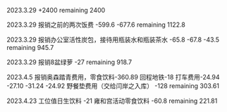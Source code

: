 2023.3.29 +2400 remaining 2400

2023.3.29 报销之前的两次饭费 -599.6 -677.6 remaining 1122.8

2023.3.29 报销办公室活性炭包，接待用瓶装水和瓶装茶水 -65.8 -67.8 -43.5 remaining 945.7

2023.3.29 报销8盆绿萝 -27 remaining 918.7

2023.4.5 报销奥森踏青费用，零食饮料-360.89 回程地铁-18 打车费用-24.94 -27.10 -31.24 -24.92 野餐垫费用（交给闫岸之入库） -128 remaining 303.61

2023.4.23 工位值日生饮料 -21 雍和宫活动零食饮料 -60.8 remaining 221.81
